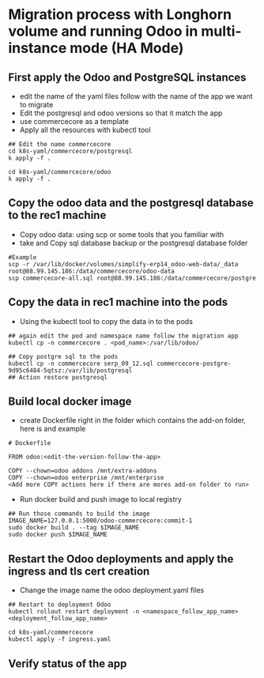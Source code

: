 # Migration process with Longhorn volume and running Odoo in multi-instance mode (HA Mode)

## First apply the Odoo and PostgreSQL instances
- edit the name of the yaml files follow with the name of the app we want to migrate
- Edit the postgresql and odoo versions so that it match the app
- use commercecore as a template
- Apply all the resources with kubectl tool

```
## Edit the name commercecore 
cd k8s-yaml/commercecore/postgresql
k apply -f .

cd k8s-yaml/commercecore/odoo
k apply -f .

```

## Copy the odoo data and the postgresql database to the rec1 machine
- Copy odoo data: using scp or some tools that you familiar with
- take and Copy sql database backup or the postgresql database folder
```
#Example
scp -r /var/lib/docker/volumes/simplify-erp14_odoo-web-data/_data root@88.99.145.186:/data/commercecore/odoo-data
scp commercecore-all.sql root@88.99.145.186:/data/commercecore/postgre
```

## Copy the data in rec1 machine into the pods
- Using the kubectl tool to copy the data in to the pods

```
## again edit the pod and namespace name follow the migration app 
kubectl cp -n commercecore . <pod_name>:/var/lib/odoo/

## Copy postgre sql to the pods
kubectl cp -n commercecore serp_09_12.sql commercecore-postgre-9d95c6484-5qtsz:/var/lib/postgresql
## Action restore postgresql
```

## Build local docker image
- create Dockerfile right in the folder which contains the add-on folder, here is and example

```
# Dockerfile

FROM odoo:<edit-the-version-follow-the-app>

COPY --chown=odoo addons /mnt/extra-addons
COPY --chown=odoo enterprise /mnt/enterprise
<Add more COPY actions here if there are mores add-on folder to run>

```

- Run docker build and push image to local registry

```
## Run those commands to build the image 
IMAGE_NAME=127.0.0.1:5000/odoo-commercecore:commit-1
sudo docker build . --tag $IMAGE_NAME
sudo docker push $IMAGE_NAME

```


## Restart the Odoo deployments and apply the ingress and tls cert creation
- Change the image name the odoo deployment.yaml files

```
## Restart to deployment Odoo
kubectl rollout restart deployment -n <namespace_follow_app_name> <deployment_follow_app_name> 

cd k8s-yaml/commercecore
kubectl apply -f ingress.yaml
```

## Verify status of the app
